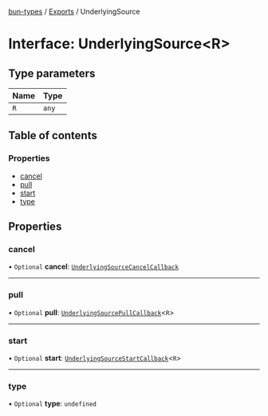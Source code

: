 [bun-types](https://oven-sh.github.io/bun-types/README.md) / [Exports](https://oven-sh.github.io/bun-types/modules.md) / UnderlyingSource

# Interface: UnderlyingSource<R\>

## Type parameters

| Name | Type |
| :------ | :------ |
| `R` | `any` |

## Table of contents

### Properties

- [cancel](https://oven-sh.github.io/bun-types/interfaces/UnderlyingSource.md#cancel)
- [pull](https://oven-sh.github.io/bun-types/interfaces/UnderlyingSource.md#pull)
- [start](https://oven-sh.github.io/bun-types/interfaces/UnderlyingSource.md#start)
- [type](https://oven-sh.github.io/bun-types/interfaces/UnderlyingSource.md#type)

## Properties

### cancel

• `Optional` **cancel**: [`UnderlyingSourceCancelCallback`](https://oven-sh.github.io/bun-types/interfaces/UnderlyingSourceCancelCallback.md)

___

### pull

• `Optional` **pull**: [`UnderlyingSourcePullCallback`](https://oven-sh.github.io/bun-types/interfaces/UnderlyingSourcePullCallback.md)<`R`\>

___

### start

• `Optional` **start**: [`UnderlyingSourceStartCallback`](https://oven-sh.github.io/bun-types/interfaces/UnderlyingSourceStartCallback.md)<`R`\>

___

### type

• `Optional` **type**: `undefined`
